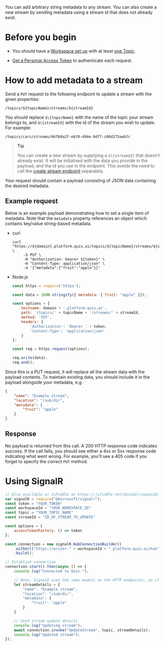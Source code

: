 You can add arbitrary string metadata to any stream. You can also create
a new stream by sending metadata using a stream id that does not already
exist.

# Before you begin

  - You should have a [Workspace set
    up](../../platform/definitions.md#_workspace) with at least [one
    Topic](../../platform/definitions.md#_topics).

  - [Get a Personal Access
    Token](authenticate.md) to authenticate each
    request.

# How to add metadata to a stream

Send a `PUT` request to the following endpoint to update a stream with
the given properties:

    /topics/${topicName}/streams/${streamId}

You should replace `$\{topicName}` with the name of the topic your
stream belongs to, and `$\{streamId}` with the id of the stream you wish
to update. For example:

    /topics/cars/streams/66fb0a2f-eb70-494e-9df7-c06d275aeb7c

> **Tip**
> 
> You can create a new stream by supplying a `$\{streamId}` that doesn’t
> already exist. It will be initialised with the data you provide in the
> payload, and the id you use in the endpoint. This avoids the need to
> call the [create stream
> endpoint](create-stream.md) separately.

Your request should contain a payload consisting of JSON data containing
the desired metadata.

## Example request

Below is an example payload demonstrating how to set a single item of
metadata. Note that the `metadata` property references an object which
contains key/value string-based metadata.



  - curl
    
    ``` shell
    curl "https://${domain}.platform.quix.ai/topics/${topicName}/streams/${streamId}" \
         -X PUT \
         -H "Authorization: bearer ${token}" \
         -H "Content-Type: application/json" \
         -d '{"metadata":{"fruit":"apple"}}'
    ```

  - Node.js
    
    ``` javascript
    const https = require('https');
    
    const data = JSON.stringify({ metadata: { fruit: "apple" }});
    
    const options = {
        hostname: domain + '.platform.quix.ai',
        path: '/topics/' + topicName + '/streams/' + streamId,
        method: 'PUT',
        headers: {
            'Authorization': 'Bearer ' + token,
            'Content-Type': 'application/json'
        }
    };
    
    const req = https.request(options);
    
    req.write(data);
    req.end();
    ```



Since this is a PUT request, it will replace all the stream data with
the payload contents. To maintain existing data, you should include it
in the payload alongside your metadata, e.g.

``` json
{
    "name": "Example stream",
    "location": "/sub/dir",
    "metadata": {
        "fruit": "apple"
    }
}
```

## Response

No payload is returned from this call. A 200 HTTP response code
indicates success. If the call fails, you should see either a 4xx or 5xx
response code indicating what went wrong. For example, you’ll see a 405
code if you forget to specify the correct `PUT` method.

# Using SignalR

``` javascript
// Also available as JsFiddle at https://jsfiddle.net/QuixAI/ruywnz28/
var signalR = require("@microsoft/signalr");
const token = "YOUR_TOKEN"
const workspaceId = "YOUR_WORKSPACE_ID"
const topic = "YOUR_TOPIC_NAME"
const streamId = "ID_OF_STREAM_TO_UPDATE"

const options = {
    accessTokenFactory: () => token
};

const connection = new signalR.HubConnectionBuilder()
    .withUrl("https://writer-" + workspaceId + ".platform.quix.ai/hub", options)
    .build();

// Establish connection
connection.start().then(async () => {
    console.log("Connected to Quix.");

    // Note, SignalR uses the same models as the HTTP endpoints, so if in doubt, check HTTP endpoint samples or Swagger for model.
    let streamDetails = {
        "name": "Example stream",
        "location": "/sub/dir",
        "metadata": {
            "fruit": "apple"
        }
    }

    // Send stream update details
    console.log("Updating stream");
    await connection.invoke("UpdateStream", topic, streamDetails);
    console.log("Updated stream");
});
```
